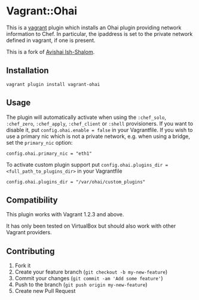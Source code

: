 # Vagrant::Ohai

This is a [vagrant](http://vagrantup.com) plugin which installs an Ohai plugin providing network information to Chef.
In particular, the ipaddress is set to the private network defined in vagrant, if one is present.

This is a fork of [Avishai Ish-Shalom](https://github.com/avishai-ish-shalom/vagrant-ohai).

## Installation

    vagrant plugin install vagrant-ohai

## Usage

The plugin will automatically activate when using the `:chef_solo`, `:chef_zero`, `:chef_apply`, `:chef_client` or `:shell` provisioners. If you want to disable it, put `config.ohai.enable = false` in your Vagrantfile.
If you wish to use a primary nic which is not a private network, e.g. when using a bridge, set the `primary_nic` option:

    config.ohai.primary_nic = "eth1"

To activate custom plugin support put `config.ohai.plugins_dir = <full_path_to_plugins_dir>` in your Vagrantfile

    config.ohai.plugins_dir = "/var/ohai/custom_plugins"

## Compatibility

This plugin works with Vagrant 1.2.3 and above.

It has only been tested on VirtualBox but should also work with other Vagrant providers.

## Contributing

1. Fork it
2. Create your feature branch (`git checkout -b my-new-feature`)
3. Commit your changes (`git commit -am 'Add some feature'`)
4. Push to the branch (`git push origin my-new-feature`)
5. Create new Pull Request
